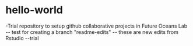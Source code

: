 # hello-world

-Trial repository to setup github collaborative projects in Future Oceans Lab
 -- test for creating a branch "readme-edits"
 -- these are new edits from Rstudio
 --trial

 
